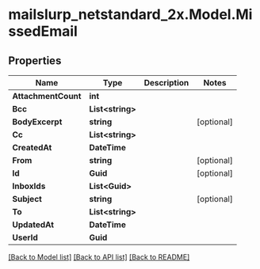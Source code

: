 # mailslurp_netstandard_2x.Model.MissedEmail

## Properties

Name | Type | Description | Notes
------------ | ------------- | ------------- | -------------
**AttachmentCount** | **int** |  | 
**Bcc** | **List&lt;string&gt;** |  | 
**BodyExcerpt** | **string** |  | [optional] 
**Cc** | **List&lt;string&gt;** |  | 
**CreatedAt** | **DateTime** |  | 
**From** | **string** |  | [optional] 
**Id** | **Guid** |  | [optional] 
**InboxIds** | **List&lt;Guid&gt;** |  | 
**Subject** | **string** |  | [optional] 
**To** | **List&lt;string&gt;** |  | 
**UpdatedAt** | **DateTime** |  | 
**UserId** | **Guid** |  | 

[[Back to Model list]](../README#documentation-for-models) [[Back to API list]](../README#documentation-for-api-endpoints) [[Back to README]](../README)

